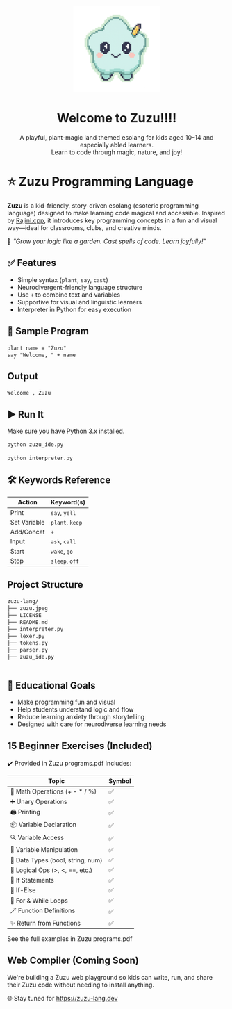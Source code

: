 
<p align="center">
  <img src="icon.png" alt="Zuzu Logo" width="200"/>
</p>

<h1 align="center">Welcome to Zuzu!!!!
</h1>

<p align="center">
  A playful, plant-magic land themed esolang for kids aged 10–14 and especially abled learners. <br>
  Learn to code through magic, nature, and joy!
</p>


# ⭐ Zuzu Programming Language

**Zuzu** is a kid-friendly, story-driven esolang (esoteric programming language) designed to make learning code magical and accessible. Inspired by [Rajini.cpp](https://github.com/AmruthPillai/rajini.cpp), it introduces key programming concepts in a fun and visual way—ideal for classrooms, clubs, and creative minds.

🌱 *"Grow your logic like a garden. Cast spells of code. Learn joyfully!"*

## ✅ Features


-  Simple syntax (`plant`, `say`, `cast`)
-  Neurodivergent-friendly language structure
-  Use `+` to combine text and variables
-  Supportive for visual and linguistic learners
-  Interpreter in Python for easy execution

## 🧪 Sample Program
```zuzu
plant name = "Zuzu"
say "Welcome, " + name
```
## Output

```
Welcome , Zuzu

```
## ▶️ Run It

Make sure you have Python 3.x installed.

```bash
python zuzu_ide.py
```
```
python interpreter.py
```

## 🛠 Keywords Reference

| Action        | Keyword(s)        |
|---------------|-------------------|
| Print         | `say`, `yell`     |
| Set Variable  | `plant`, `keep`   |
| Add/Concat    | `+`               |
| Input         | `ask`, `call`     |
| Start         | `wake`, `go`      |
| Stop          | `sleep`, `off`    |

## Project Structure
```
zuzu-lang/
├── zuzu.jpeg             
├── LICENSE              
├── README.md            
├── interpreter.py       
├── lexer.py
├── tokens.py
├── parser.py
├── zuzu_ide.py


```

## 🧠 Educational Goals

- Make programming fun and visual
- Help students understand logic and flow
- Reduce learning anxiety through storytelling
- Designed with care for neurodiverse learning needs

## 15 Beginner Exercises (Included)
✔️ Provided in Zuzu programs.pdf
Includes:

| Topic                             | Symbol |
| --------------------------------- | ------ |
| 🧮 Math Operations (+ - \* / %)   | ✅      |
| ➕ Unary Operations                | ✅      |
| 🖨️ Printing                      | ✅      |
| 📦 Variable Declaration           | ✅      |
| 🔍 Variable Access                | ✅      |
| 🔁 Variable Manipulation          | ✅      |
| 🔢 Data Types (bool, string, num) | ✅      |
| 🔎 Logical Ops (>, <, ==, etc.)   | ✅      |
| 🔀 If Statements                  | ✅      |
| 🔁 If-Else                        | ✅      |
| 🔂 For & While Loops              | ✅      |
| 🪄 Function Definitions           | ✅      |
| ✨ Return from Functions           | ✅      |

See the full examples in Zuzu programs.pdf

## Web Compiler (Coming Soon)
We're building a Zuzu web playground so kids can write, run, and share their Zuzu code without needing to install anything.

🌐 Stay tuned for https://zuzu-lang.dev

